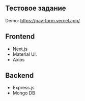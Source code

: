 ## Тестовое задание 

Demo: https://pay-form.vercel.app/

## Frontend
- Next.js
- Material UI.
- Axios

## Backend
- Express.js
- Mongo DB

